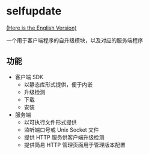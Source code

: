 # selfupdate

[(Here is the English Version)](README.md)

一个用于客户端程序的自升级模块，以及对应的服务端程序

## 功能

* 客户端 SDK
  * 以静态库形式提供，便于内嵌
  * 升级检测
  * 下载
  * 安装
* 服务端
  * 以可执行文件形式提供
  * 监听端口号或 Unix Socket 文件
  * 提供 HTTP 服务供客户端升级检测
  * 提供简易 HTTP 管理页面用于管理版本配置
